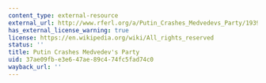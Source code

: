 ```yaml
---
content_type: external-resource
external_url: http://www.rferl.org/a/Putin_Crashes_Medvedevs_Party/1939426.html
has_external_license_warning: true
license: https://en.wikipedia.org/wiki/All_rights_reserved
status: ''
title: Putin Crashes Medvedev's Party
uid: 37ae09fb-e3e6-47ae-89c4-74fc5fad74c0
wayback_url: ''
---
```

